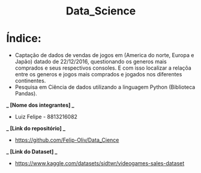 
<h1 align="center">Data_Science</h1>
<h4 align="center"> 
</h4>

# Índice:

  - Captação de dados de vendas de jogos em (America do norte, Europa e Japão) datado de 22/12/2016, questionando os generos mais comprados e seus respectivos consoles. E com isso localizar a relaçõa entre os generos e jogos mais comprados e jogados nos diferentes continentes.
  - Pesquisa em Ciência de dados utilizando a linguagem Python (Biblioteca Pandas).



**_ [Nome dos integrantes] _**
  - Luiz Felipe - 8813216082

**_ [Link do repositório] _**
  - https://github.com/Felip-Oliv/Data_Cience

**_ [Link do Dataset] _**
  - https://www.kaggle.com/datasets/sidtwr/videogames-sales-dataset
